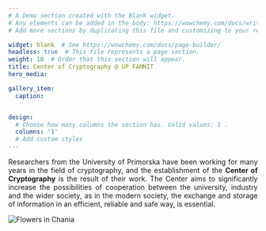 ```yaml
---
# A Demo section created with the Blank widget.
# Any elements can be added in the body: https://wowchemy.com/docs/writing-markdown-latex/
# Add more sections by duplicating this file and customizing to your requirements.

widget: blank  # See https://wowchemy.com/docs/page-builder/
headless: true  # This file represents a page section.
weight: 10  # Order that this section will appear.
title: Center of Cryptography @ UP FAMNIT
hero_media: 

gallery_item:
  caption:


design:
  # Choose how many columns the section has. Valid values: 1 .
  columns: '1'
  # Add custom styles
---
```


<html>
<body>

<p style="text-align:justify;">Researchers from the University of Primorska have been working for many years in the field of cryptography, and the establishment of the <b>Center of Cryptography</b> is the result of their work. The Center aims to significantly increase the possibilities of cooperation between the university, industry and the wider society, as in the modern society, the exchange and storage of information in an efficient, reliable and safe way, is essential.</p>
</body>
</html>
<html>
<img src="welcome.jpg" alt="Flowers in Chania" align="center">
</html>